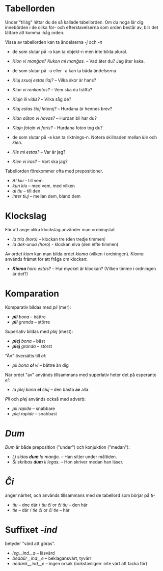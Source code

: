 # Tabellorden

Under "tilläg" hittar du de så kallade tabellorden. Om du noga lär dig innebörden i de olika för- och efterstavelserna som orden består av, blir det lättare att komma ihåg orden. 

Vissa av tabellorden kan ta ändelserna *-j* och *-n*

- de som slutar på -o kan ta objekt-n men inte bilda plural.
 - *Kion vi manĝas? Kukon mi manĝas.* – Vad äter du? Jag äter kaka.

- de som slutar på -u eller -a kan ta båda ändelserna
 - *Kiuj sxuoj estas liaj?* – Vilka skor är hans?
 - *Kiun vi renkontos?* – Vem ska du träffa?
 - *Kiujn ili vidis?* – Vilka såg de?
 - *Kiaj estas ŝiaj leteroj?* – Hurdana är hennes brev?
 - *Kian aŭton vi havas?* – Hurdan bil har du?
 - *Kiajn fotojn vi faris?* – Hurdana foton tog du?

- de som slutar på -e kan ta riktnings-n. Notera skillnaden mellan *kie* och *kien*.
 - *Kie mi estas?* – Var är jag?
 - *Kien vi iras?* – Vart ska jag?

Tabellorden förekommer ofta med prepositioner.

- *Al kiu* – till vem
- *kun kiu* – med vem, med vilken
- *al tiu* – till den
- *inter tiuj* – mellan dem, bland dem

# Klockslag

För att ange olika klockslag använder man ordningstal. 

- *la tria (horo)* – klockan tre (den tredje timmen)
- *la dek-unua (horo)* - klockan elva (den elfte timmen)

Av ordet *kiom* kan man bilda ordet *kioma* (vilken i ordningen). *Kioma* används främst för att fråga om klockan:

- *__Kioma__ horo estas?* – Hur mycket är klockan? (Vilken timme i ordningen är det?)

# Komparation

Komparativ bildas med *pli* (mer):

- *__pli__ bona* – bättre
- *__pli__ granda* – större

Superlativ bildas med *plej* (mest):

- *__plej__ bona* – bäst
- *__plej__ granda* – störst

"Än" översätts till *ol*:

- *pli bona __ol__ vi* – bättre än dig

När ordet "av" används tillsammans med superlativ heter det på esperanto *el*: 

- *la plej bona __el__ ĉiuj* – den bästa __av__ alla

*Pli* och *plej* används också med adverb:

- *pli rapide* – snabbare
- *plej rapide* – snabbast

# *Dum* 

*Dum* är både  preposition ("under") och konjuktion ("medan"):

- *Li sidas __dum__ la manĝo.* – Han sitter under måltiden.
- *Ŝi skribas __dum__ li legas.* – Hon skriver medan han läser.

# *Ĉi*

anger närhet, och används tillsammans med de tabellord som börjar på *ti-*

- *tiu* – dne där / *tiu ĉi* or *ĉi tiu* – den här
- *tie* – där / *tie ĉi* or *ĉi tie* – här

# Suffixet *-ind*

betyder "värd att göras".

- *leg__ind__a* – läsvärd
- *bedaŭr__ind__e* – beklagansvärt, tyvärr
- *nedank__ind__e* – ingen orsak (bokstavligen: inte värt att tacka för)

 
